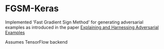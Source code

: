 # FGSM-Keras

Implemented 'Fast Gradient Sign Method' for generating adversarial examples as introduced in the paper [Explaining and Harnessing Adversarial Examples](https://arxiv.org/pdf/1412.6572.pdf)

Assumes TensorFlow backend
